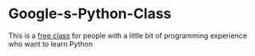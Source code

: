 # Google-s-Python-Class
This is a [free class](#https://developers.google.com/edu/python) for people with a little bit of programming experience who want to learn Python
